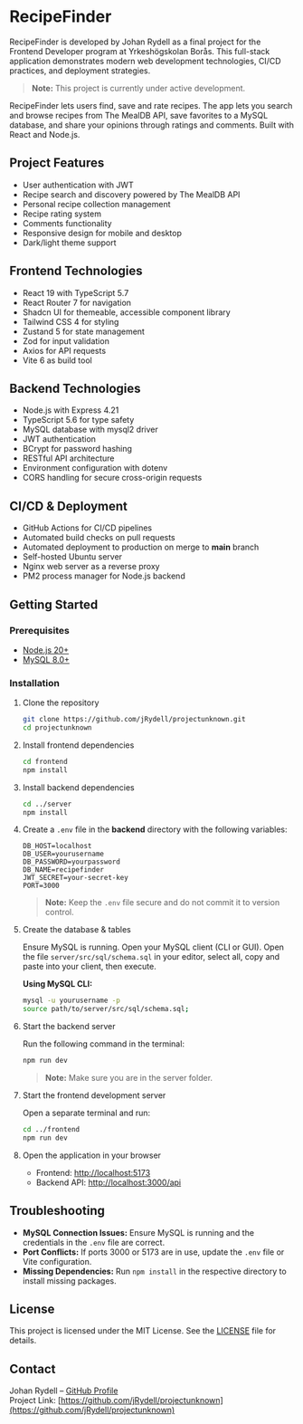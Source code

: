 # RecipeFinder

RecipeFinder is developed by Johan Rydell as a final project for
the Frontend Developer program at Yrkeshögskolan Borås. This
full-stack application demonstrates modern web
development technologies, CI/CD practices, and deployment
strategies.

> **Note:** This project is currently under active development.

RecipeFinder lets users find, save and rate recipes. The app lets you search and browse recipes from The MealDB API, save favorites to a MySQL database, and share your opinions through ratings and comments. Built with React and Node.js.

## Project Features

- User authentication with JWT
- Recipe search and discovery powered by The MealDB API
- Personal recipe collection management
- Recipe rating system
- Comments functionality
- Responsive design for mobile and desktop
- Dark/light theme support

## Frontend Technologies

- React 19 with TypeScript 5.7
- React Router 7 for navigation
- Shadcn UI for themeable, accessible component library
- Tailwind CSS 4 for styling
- Zustand 5 for state management
- Zod for input validation
- Axios for API requests
- Vite 6 as build tool

## Backend Technologies

- Node.js with Express 4.21
- TypeScript 5.6 for type safety
- MySQL database with mysql2 driver
- JWT authentication
- BCrypt for password hashing
- RESTful API architecture
- Environment configuration with dotenv
- CORS handling for secure cross-origin requests

## CI/CD & Deployment

- GitHub Actions for CI/CD pipelines
- Automated build checks on pull requests
- Automated deployment to production on merge to **main** branch
- Self-hosted Ubuntu server
- Nginx web server as a reverse proxy
- PM2 process manager for Node.js backend

## Getting Started

### Prerequisites

- [Node.js 20+](https://nodejs.org/)
- [MySQL 8.0+](https://dev.mysql.com/downloads/)

### Installation

1.  Clone the repository

    ```bash
    git clone https://github.com/jRydell/projectunknown.git
    cd projectunknown
    ```

2.  Install frontend dependencies

    ```bash
    cd frontend
    npm install
    ```

3.  Install backend dependencies

    ```bash
    cd ../server
    npm install
    ```

4.  Create a `.env` file in the **backend** directory with the following variables:

    ```env
    DB_HOST=localhost
    DB_USER=yourusername
    DB_PASSWORD=yourpassword
    DB_NAME=recipefinder
    JWT_SECRET=your-secret-key
    PORT=3000
    ```

    > **Note:** Keep the `.env` file secure and do not commit it to version control.

5.  Create the database & tables

    Ensure MySQL is running. Open your MySQL client (CLI or GUI). Open the file `server/src/sql/schema.sql` in your editor, select all, copy and paste into your client, then execute.

    **Using MySQL CLI:**

    ```bash
    mysql -u yourusername -p
    source path/to/server/src/sql/schema.sql;
    ```

6.  Start the backend server

    Run the following command in the terminal:

    ```bash
    npm run dev
    ```

    > **Note:** Make sure you are in the server folder.

7.  Start the frontend development server

    Open a separate terminal and run:

    ```bash
    cd ../frontend
    npm run dev
    ```

8.  Open the application in your browser

    - Frontend: [http://localhost:5173](http://localhost:5173)
    - Backend API: [http://localhost:3000/api](http://localhost:3000/api)

## Troubleshooting

- **MySQL Connection Issues:** Ensure MySQL is running and the credentials in the `.env` file are correct.
- **Port Conflicts:** If ports 3000 or 5173 are in use, update the `.env` file or Vite configuration.
- **Missing Dependencies:** Run `npm install` in the respective directory to install missing packages.

## License

This project is licensed under the MIT License. See the [LICENSE](LICENSE) file for details.

## Contact

Johan Rydell – [GitHub Profile](https://github.com/jRydell)  
Project Link: [https://github.com/jRydell/projectunknown](https://github.com/jRydell/projectunknown)
